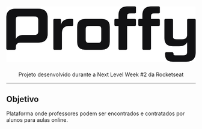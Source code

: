 <h1 align="center">
  <img src="assets/logo-black.svg" />
</h1>

<p align="center">Projeto desenvolvido durante a Next Level Week #2 da Rocketseat</p>

---

## Objetivo
Plataforma onde professores podem ser encontrados e contratados por alunos para aulas online.